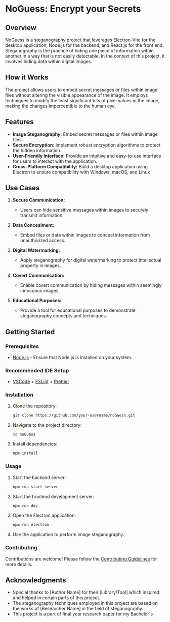 # NoGuess: Encrypt your Secrets

## Overview

NoGuess is a steganography project that leverages Electron-Vite for the desktop application, Node.js for the backend, and React.js for the front end. Steganography is the practice of hiding one piece of information within another in a way that is not easily detectable. In the context of this project, it involves hiding data within digital images.

## How it Works

The project allows users to embed secret messages or files within image files without altering the visible appearance of the image. It employs techniques to modify the least significant bits of pixel values in the image, making the changes imperceptible to the human eye.

## Features

- **Image Steganography:** Embed secret messages or files within image files.
- **Secure Encryption:** Implement robust encryption algorithms to protect the hidden information.
- **User-Friendly Interface:** Provide an intuitive and easy-to-use interface for users to interact with the application.
- **Cross-Platform Compatibility:** Build a desktop application using Electron to ensure compatibility with Windows, macOS, and Linux

## Use Cases

1. **Secure Communication:**
   - Users can hide sensitive messages within images to securely transmit information.

2. **Data Concealment:**
   - Embed files or data within images to conceal information from unauthorized access.

3. **Digital Watermarking:**
   - Apply steganography for digital watermarking to protect intellectual property in images.

4. **Covert Communication:**
   - Enable covert communication by hiding messages within seemingly innocuous images.

5. **Educational Purposes:**
   - Provide a tool for educational purposes to demonstrate steganography concepts and techniques.

## Getting Started

### Prerequisites

- [Node.js](https://nodejs.org/) - Ensure that Node.js is installed on your system.

### Recommended IDE Setup

- [VSCode](https://code.visualstudio.com/) + [ESLint](https://marketplace.visualstudio.com/items?itemName=dbaeumer.vscode-eslint) + [Prettier](https://marketplace.visualstudio.com/items?itemName=esbenp.prettier-vscode)

### Installation

1. Clone the repository:

   ```bash
   git clone https://github.com/your-username/noGuess.git
    ```

2. Navigate to the project directory:

   ```bash
   cd noGuess
   ```

3. Install dependencies:

   ```bash
   npm install
   ```

### Usage

1. Start the backend server:

   ```bash
   npm run start-server
   ```

2. Start the frontend development server:

   ```bash
   npm run dev
   ```

3. Open the Electron application:

   ```bash
   npm run electron
   ```

4. Use the application to perform image steganography.

### Contributing

Contributions are welcome! Please follow the [Contributing Guidelines](CONTRIBUTING.md) for more details.

## Acknowledgments

- Special thanks to [Author Name] for their [Library/Tool] which inspired and helped in certain parts of this project.
- The steganography techniques employed in this project are based on the works of [Researcher Name] in the field of steganography.
- This project is a part of final year research paper for my Bachelor's 